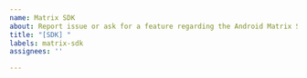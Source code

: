 ```yaml
---
name: Matrix SDK
about: Report issue or ask for a feature regarding the Android Matrix SDK
title: "[SDK] "
labels: matrix-sdk
assignees: ''

---
```


<!-- This issue template should be used by third party application maintainers, to report a bug or to request a feature on the SDK module of the application Element Android-->
